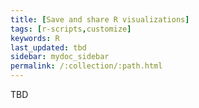 ```yaml
---
title: [Save and share R visualizations]
tags: [r-scripts,customize]
keywords: R
last_updated: tbd
sidebar: mydoc_sidebar
permalink: /:collection/:path.html
---
```


TBD
